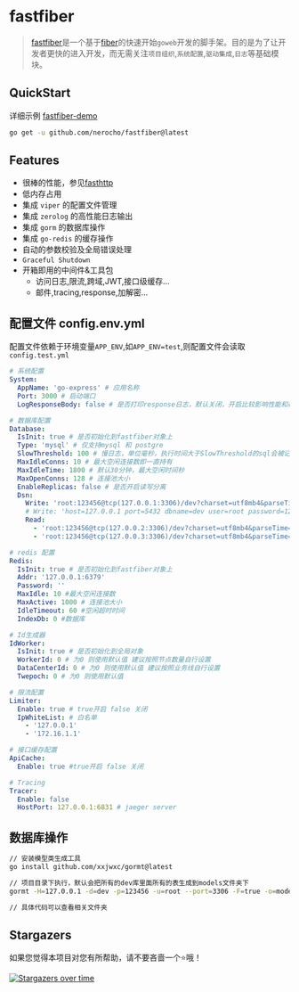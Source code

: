 # fastfiber

> [fastfiber](https://github.com/nerocho/fastfiber)是一个基于[fiber](https://github.com/gofiber/fiber)的快速开始`goweb`开发的脚手架。目的是为了让开发者更快的进入开发，而无需关注`项目组织`,`系统配置`,`驱动集成`,`日志`等基础模块。

## QuickStart

详细示例 [fastfiber-demo](https://github.com/nerocho/fastfiber-demo)

```bash
go get -u github.com/nerocho/fastfiber@latest
```

## Features

- 很棒的性能，参见[fasthttp](https://github.com/valyala/fasthttp)
- 低内存占用
- 集成 `viper` 的配置文件管理
- 集成 `zerolog` 的高性能日志输出
- 集成 `gorm` 的数据库操作
- 集成 `go-redis` 的缓存操作
- 自动的参数校验及全局错误处理
- `Graceful Shutdown`
- 开箱即用的中间件&工具包
  - 访问日志,限流,跨域,JWT,接口级缓存...
  - 邮件,tracing,response,加解密...

## 配置文件 config.env.yml

配置文件依赖于环境变量`APP_ENV`,如`APP_ENV=test`,则配置文件会读取`config.test.yml`

```yaml
# 系统配置
System:
  AppName: 'go-express' # 应用名称
  Port: 3000 # 启动端口
  LogResponseBody: false # 是否打印response日志，默认关闭，开启比较影响性能和存储，比如返回给前端数据很大时，记录日志消耗会比较大

# 数据库配置
Database:
  IsInit: true # 是否初始化到fastfiber对象上
  Type: 'mysql' # 仅支持mysql 和 postgre
  SlowThreshold: 100 # 慢日志，单位毫秒，执行时间大于SlowThreshold的sql会被记录到日志中
  MaxIdleConns: 10 # 最大空闲连接数即一直持有
  MaxIdleTime: 1800 # 默认30分钟，最大空闲时间秒
  MaxOpenConns: 128 # 连接池大小
  EnableReplicas: false # 是否开启读写分离
  Dsn:
    Write: 'root:123456@tcp(127.0.0.1:3306)/dev?charset=utf8mb4&parseTime=True&loc=Local' # mysql
    # Write: 'host=127.0.0.1 port=5432 dbname=dev user=root password=123456 sslmode=disable TimeZone=Asia/Shanghai' # postgre
    Read:
      - 'root:123456@tcp(127.0.0.2:3306)/dev?charset=utf8mb4&parseTime=True&loc=Local'
      - 'root:123456@tcp(127.0.0.3:3306)/dev?charset=utf8mb4&parseTime=True&loc=Local'

# redis 配置
Redis:
  IsInit: true # 是否初始化到fastfiber对象上
  Addr: '127.0.0.1:6379'
  Password: ''
  MaxIdle: 10 #最大空闲连接数
  MaxActive: 1000 # 连接池大小
  IdleTimeout: 60 #空闲超时时间
  IndexDb: 0 #数据库

# Id生成器
IdWorker:
  IsInit: true # 是否初始化到全局对象
  WorkerId: 0 # 为0 则使用默认值 建议按照节点数量自行设置
  DataCenterId: 0 # 为0 则使用默认值 建议按照业务线自行设置
  Twepoch: 0 # 为0 则使用默认值

# 限流配置
Limiter:
  Enable: true # true开启 false 关闭
  IpWhiteList: # 白名单
    - '127.0.0.1'
    - '172.16.1.1'

# 接口缓存配置
ApiCache:
  Enable: true #true开启 false 关闭

# Tracing
Tracer:
  Enable: false
  HostPort: 127.0.0.1:6831 # jaeger server
```

## 数据库操作

```bash
// 安装模型类生成工具
go install github.com/xxjwxc/gormt@latest

// 项目目录下执行，默认会把所有的dev库里面所有的表生成到models文件夹下
gormt -H=127.0.0.1 -d=dev -p=123456 -u=root --port=3306 -F=true -o=models

// 具体代码可以查看相关文件夹
```
## Stargazers

如果您觉得本项目对您有所帮助，请不要吝啬一个⭐哦！

[![Stargazers over time](https://starchart.cc/nerocho/fastfiber.svg)](https://starchart.cc/nerocho/fastfiber)
